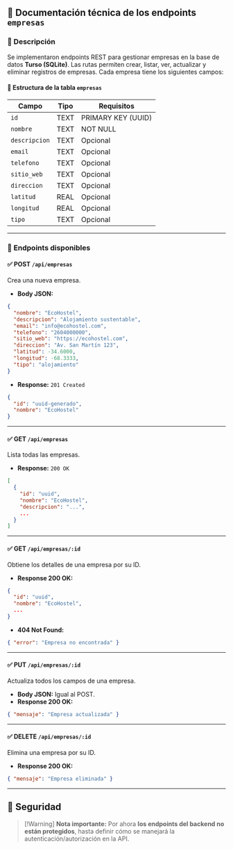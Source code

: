 ## 📄 Documentación técnica de los endpoints `empresas`

### 🧠 Descripción

Se implementaron endpoints REST para gestionar empresas en la base de datos **Turso (SQLite)**. Las rutas permiten crear, listar, ver, actualizar y eliminar registros de empresas. Cada empresa tiene los siguientes campos:

#### 📌 Estructura de la tabla `empresas`

| Campo         | Tipo | Requisitos         |
| ------------- | ---- | ------------------ |
| `id`          | TEXT | PRIMARY KEY (UUID) |
| `nombre`      | TEXT | NOT NULL           |
| `descripcion` | TEXT | Opcional           |
| `email`       | TEXT | Opcional           |
| `telefono`    | TEXT | Opcional           |
| `sitio_web`   | TEXT | Opcional           |
| `direccion`   | TEXT | Opcional           |
| `latitud`     | REAL | Opcional           |
| `longitud`    | REAL | Opcional           |
| `tipo`        | TEXT | Opcional           |

---

### 📌 Endpoints disponibles

#### ✅ POST `/api/empresas`

Crea una nueva empresa.

* **Body JSON:**

```json
{
  "nombre": "EcoHostel",
  "descripcion": "Alojamiento sustentable",
  "email": "info@ecohostel.com",
  "telefono": "2604000000",
  "sitio_web": "https://ecohostel.com",
  "direccion": "Av. San Martín 123",
  "latitud": -34.6000,
  "longitud": -68.3333,
  "tipo": "alojamiento"
}
```

* **Response:** `201 Created`

```json
{
  "id": "uuid-generado",
  "nombre": "EcoHostel"
}
```

---

#### ✅ GET `/api/empresas`

Lista todas las empresas.

* **Response:** `200 OK`

```json
[
  {
    "id": "uuid",
    "nombre": "EcoHostel",
    "descripcion": "...",
    ...
  }
]
```

---

#### ✅ GET `/api/empresas/:id`

Obtiene los detalles de una empresa por su ID.

* **Response 200 OK:**

```json
{
  "id": "uuid",
  "nombre": "EcoHostel",
  ...
}
```

* **404 Not Found:**

```json
{ "error": "Empresa no encontrada" }
```

---

#### ✅ PUT `/api/empresas/:id`

Actualiza todos los campos de una empresa.

* **Body JSON:** Igual al POST.
* **Response 200 OK:**

```json
{ "mensaje": "Empresa actualizada" }
```

---

#### ✅ DELETE `/api/empresas/:id`

Elimina una empresa por su ID.

* **Response 200 OK:**

```json
{ "mensaje": "Empresa eliminada" }
```

---

## 🔐 Seguridad

>[!Warning] **Nota importante:**
> Por ahora **los endpoints del backend no están protegidos**, hasta definir cómo se manejará la autenticación/autorización en la API.


